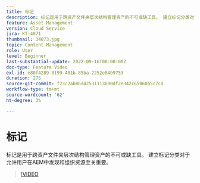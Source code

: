 ```yaml
---
title: 标记
description: 标记是用于跨资产文件夹层次结构管理资产的不可或缺工具。 建立标记分类对于允许用户在AEM中发现和组织资源至关重要。
feature: Asset Management
version: Cloud Service
jira: KT-4871
thumbnail: 34073.jpg
topic: Content Management
role: User
level: Beginner
last-substantial-update: 2022-09-16T00:00:00Z
doc-type: Feature Video
exl-id: e80f4289-8199-481b-85ba-2252e84b9753
duration: 275
source-git-commit: f23c2ab86d42531113690df2e342c65060b5c7cd
workflow-type: tm+mt
source-wordcount: '62'
ht-degree: 3%

---
```


# 标记

标记是用于跨资产文件夹层次结构管理资产的不可或缺工具。 建立标记分类对于允许用户在AEM中发现和组织资源至关重要。

>[!VIDEO](https://video.tv.adobe.com/v/34073?quality=12&learn=on)
